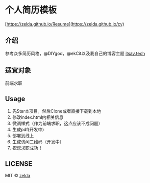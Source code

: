 # 个人简历模板

[https://zelda.github.io/Resume](https://zelda.github.io/cv)

## 介绍

参考众多简历风格，@DIYgod，@ekCit以及我自己的博客主题 [itsay.tech](http://itsay.tech)

## 适宜对象

前端求职

## Usage

1. 先Star本项目，然后Clone或者直接下载到本地
2. 修改index.html内相关信息
3. 微调样式（作为前端求职，这点应该不成问题）
4. 生成pdf(开发中)
5. 部署到线上
6. 生成访问二维码（开发中）
7. 祝您求职成功！

## LICENSE

MIT © [zelda](https://github.com/zelda)
